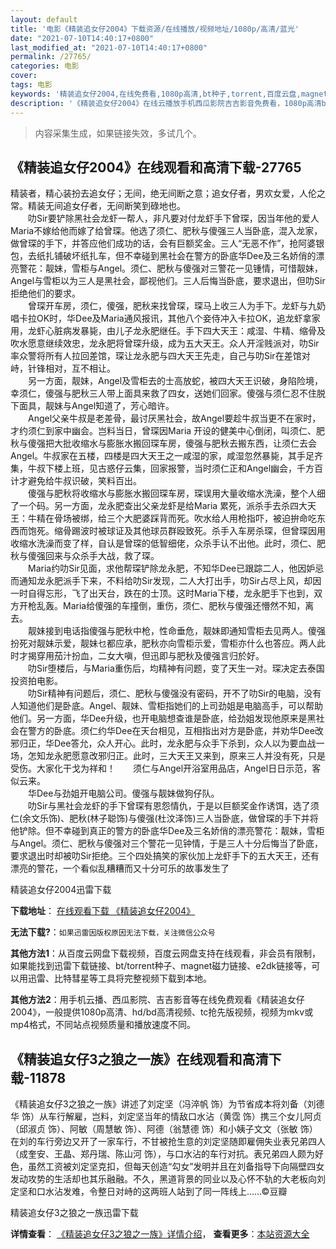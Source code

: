 ```yaml
---
layout: default
title: '电影《精装追女仔2004》下载资源/在线播放/视频地址/1080p/高清/蓝光'
date: "2021-07-10T14:40:17+0800"
last_modified_at: "2021-07-10T14:40:17+0800"
permalink: /27765/
categories: 电影
cover:
tags: 电影
keywords: '精装追女仔2004,在线免费看,1080p高清,bt种子,torrent,百度云盘,magnet,磁力链,迅雷下载资源'
description: '《精装追女仔2004》在线云播放手机西瓜影院吉吉影音免费看，1080p高清bd/hd未删减完整版和tc抢先枪版，mkv/mp4格式，附带bt/torrent种子、magnet/磁力链、百度云盘、网盘资源迅雷下载链接'
---
```


>内容采集生成，如果链接失效，多试几个。


## 《精装追女仔2004》在线观看和高清下载-27765

精装者，精心装扮去追女仔；无间，绝无间断之意；追女仔者，男欢女爱，人伦之常。精装无间追女仔者，无间断笑到碌地也。<br />　　叻Sir要铲除黑社会龙虾一帮人，非凡要对付龙虾手下曾琛，因当年他的爱人Maria不嫁给他而嫁了给曾琛。他选了须仁、肥秋与傻强三人当卧底，混入龙家，做曾琛的手下，并答应他们成功的话，会有巨额奖金。三人&ldquo;无恶不作”，抢阿婆银包，去纸扎铺破坏纸扎车，但不幸碰到黑社会在警方的卧底华Dee及三名娇俏的漂亮警花：靓妹，雪柜与Angel。须仁、肥秋与傻强对三警花一见锺情，可惜靓妹，Angel与雪柜以为三人是黑社会，鄙视他们。三人后悔当卧底，要求退出，但叻Sir拒绝他们的要求。<br />　　曾琛开车房，须仁，傻强，肥秋来找曾琛，琛马上收三人为手下。龙虾与九奶唱卡拉OK时，华Dee及Maria通风报讯，其他八个妾侍冲入卡拉OK，追龙虾拿家用，龙虾心脏病发暴毙，由儿子龙永肥继任。手下四大天王：咸湿、牛精、缩骨及吹水愿意继续效忠，龙永肥将曾琛升级，成为五大天王。众人开淫贱派对，叻Sir率众警将所有人拉回差馆，琛让龙永肥与四大天王先走，自己与叻Sir在差馆对峙，针锋相对，互不相让。<br />　　另一方面，靓妹，Angel及雪柜去的士高放蛇，被四大天王识破，身陷险境，幸须仁，傻强与肥秋三人带上面具来救了四女，送她们回家。傻强与须仁忍不住脱下面具，靓妹与Angel知道了，芳心暗许。<br />　　Angel父亲牛叔是老差骨，最讨厌黑社会，故Angel要趁牛叔当更不在家时，才约须仁到家中幽会。岂料当日，曾琛因Maria 开设的健美中心倒闭，叫须仁、肥秋与傻强把大批收缩水与膨胀水搬回琛车房，傻强与肥秋去搬东西，让须仁去会Angel。牛叔家在五楼，四楼是四大天王之一咸湿的家，咸湿忽然暴毙，其手足齐集，牛叔下楼上班，见古惑仔云集，回家报警，当时须仁正和Angel幽会，千方百计才避免给牛叔识破，笑料百出。<br />　　傻强与肥秋将收缩水与膨胀水搬回琛车房，琛误用大量收缩水洗澡，整个人细了一个码。另一方面，龙永肥查出父亲龙虾是给Maria 累死，派杀手去杀四大天王：牛精在骨场被绑，给三个大肥婆踩背而死。吹水给人用枪指吓，被迫拚命吃东西而饱死。缩骨踢波时被球证及其他球员群殴致死。杀手入车房杀琛，但曾琛因用收缩水洗澡而变了样，自认是曾琛的低智细佬，众杀手认不出他。此时，须仁、肥秋与傻强回来与众杀手大战，救了琛。<br />　　Maria约叻Sir见面，求他帮琛铲除龙永肥，不知华Dee已跟踪二人，他因妒忌而通知龙永肥派手下来，不料给叻Sir发现，二人大打出手，叻Sir占尽上风，却因一时自得忘形，飞了出天台，跌在的士顶。这时Maria下楼，龙永肥手下也到，双方开枪乱轰。Maria给傻强的车撞倒，重伤，须仁、肥秋与傻强还懵然不知，离去。<br />　　靓妹接到电话指傻强与肥秋中枪，性命垂危，靓妹即通知雪柜去见两人。傻强扮死对靓妹示爱，靓妹乜都应承，肥秋亦向雪柜示爱，雪柜亦什么也答应。两人此时才揭穿用茄汁扮血，二女大嗔，但迅即与肥秋及傻强言归於好。<br />　　叻Sir堕楼后，与Maria重伤后，均精神有问题，变了天生一对。琛决定去泰国投资拍电影。<br />　　叻Sir精神有问题后，须仁、肥秋与傻强没有密码，开不了叻Sir的电脑，没有人知道他们是卧底。Angel、靓妹、雪柜指她们的上司劲姐是电脑高手，可以帮助他们。另一方面，华Dee升级，也开电脑想查谁是卧底，给劲姐发现他原来是黑社会在警方的卧底。须仁约华Dee在天台相见，互相指出对方是卧底，并劝华Dee改邪归正，华Dee答允，众人开心。此时，龙永肥与众手下杀到，众人以为要血战一场，怎知龙永肥愿意改邪归正。此时，三大天王又来到，原来三人并没有死，只是受伤。大家化干戈为祥和！　　须仁与Angel开浴室用品店，Angel日日示范，客似云来。<br />　　华Dee与劲姐开电脑公司。傻强与靓妹做狗仔队。<br />　　叻Sir与黑社会龙虾的手下曾琛有恩怨情仇，于是以巨额奖金作诱饵，选了须仁(余文乐饰)、肥秋(林子聪饰)与傻强(杜汶泽饰)三人当卧底，做曾琛的手下并将他铲除。但不幸碰到真正的警方的卧底华Dee及三名娇俏的漂亮警花：靓妹，雪柜与Angel。须仁、肥秋与傻强对三个警花一见钟情，于是三人十分后悔当了卧底，要求退出时却被叻Sir拒绝。三个四处搞笑的家伙加上龙虾手下的五大天王，还有漂亮的警花，一个看似乱糟糟而又十分可乐的故事发生了


精装追女仔2004迅雷下载

**下载地址**： [在线观看下载 《精装追女仔2004》](https://www.993dy.com//vod-detail-id-20687.html) 


**无法下载?**：`如果迅雷因版权原因无法下载，关注微信公众号 `

**其他方法1**：从百度云网盘下载视频，百度云网盘支持在线观看，非会员有限制，如果能找到迅雷下载链接、bt/torrent种子、magnet磁力链接、e2dk链接等，可以用迅雷、比特彗星等工具将完整视频下载到本地。

**其他方法2**：用手机云播、西瓜影院、吉吉影音等在线免费观看《精装追女仔2004》，一般提供1080p高清、hd/bd高清视频、tc抢先版视频，视频为mkv或mp4格式，不同站点视频质量和播放速度不同。


## 《精装追女仔3之狼之一族》在线观看和高清下载-11878

《精装追女仔3之狼之一族》讲述了刘定坚（冯淬帆 饰）为节省成本将刘备（刘德华 饰）从车行解雇，岂料，刘定坚当年的情敌口水沾（黄霑 饰）携三个女儿阿贞（邱淑贞 饰）、阿敏（周慧敏 饰）、阿德（翁慧德 饰）和小姨子文文（张敏 饰）在刘的车行旁边又开了一家车行，不甘被抢生意的刘定坚随即雇佣失业表兄弟四人（成奎安、王晶、郑丹瑞、陈山河 饰），与口水沾的车行对抗。表兄弟四人颇为好色，虽然工资被刘定坚克扣，但每天创造“勾女”发明并且在刘备指导下向隔壁四女发动攻势的生活却也其乐融融。不久，黑道背景的同业以及心怀不轨的大老板向刘定坚和口水沾发难，令整日对峙的这两班人站到了同一阵线上……©豆瓣


精装追女仔3之狼之一族迅雷下载

**详情查看**： [《精装追女仔3之狼之一族》详情介绍](/movie/11878/)， **查看更多**：[本站资源大全](/movie/t/all/)

